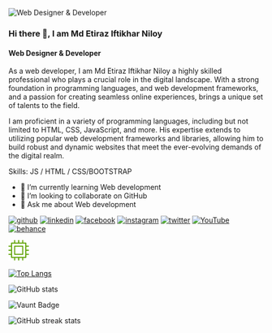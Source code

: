 ![Web Designer & Developer ](https://scontent.fdac7-1.fna.fbcdn.net/v/t39.30808-6/382748104_3515116202092542_3634219387178867288_n.jpg?_nc_cat=103&ccb=1-7&_nc_sid=783fdb&_nc_eui2=AeGHqng0RdPNip1CH5ANXO_0Q1xze1fCgw5DXHN7V8KDDiXs1cXqKzJzByZDzF-rQSIODFx5C312FqqXbjsjnl2d&_nc_ohc=6gyyu55aPn8AX9pExUm&_nc_ht=scontent.fdac7-1.fna&oh=00_AfCjRt7IONNxNS2NHgI2XnKSiTArd0KVwunxXJ2xNcB6_Q&oe=659B7757)



### Hi there 👋, I am Md Etiraz Iftikhar Niloy
#### Web Designer & Developer 

As a web developer, I am Md Etiraz Iftikhar Niloy a highly skilled professional who plays a crucial role in the digital landscape. With a strong foundation in programming languages, and web development frameworks, and a passion for creating seamless online experiences,  brings a unique set of talents to the field.

I am proficient in a variety of programming languages, including but not limited to HTML, CSS, JavaScript, and more. His expertise extends to utilizing popular web development frameworks and libraries, allowing him to build robust and dynamic websites that meet the ever-evolving demands of the digital realm.

Skills: JS / HTML / CSS/BOOTSTRAP 

- 🌱 I’m currently learning Web development 
- 👯 I’m looking to collaborate on GitHub 
- 💬 Ask me about Web development 


[<img src='https://cdn.jsdelivr.net/npm/simple-icons@3.0.1/icons/github.svg' alt='github' height='40'>](https://github.com/https://github.com/EtirazN95)  [<img src='https://cdn.jsdelivr.net/npm/simple-icons@3.0.1/icons/linkedin.svg' alt='linkedin' height='40'>](https://www.linkedin.com/in/https://www.linkedin.com/in/etiraz-iftikhar-niloy-78019a194//)  [<img src='https://cdn.jsdelivr.net/npm/simple-icons@3.0.1/icons/facebook.svg' alt='facebook' height='40'>](https://www.facebook.com/https://www.facebook.com/profile.php?id=100007825899894)  [<img src='https://cdn.jsdelivr.net/npm/simple-icons@3.0.1/icons/instagram.svg' alt='instagram' height='40'>](https://www.instagram.com/https://www.instagram.com/nil_oy_95//)  [<img src='https://cdn.jsdelivr.net/npm/simple-icons@3.0.1/icons/twitter.svg' alt='twitter' height='40'>](https://twitter.com/https://twitter.com/EtirazN)  [<img src='https://cdn.jsdelivr.net/npm/simple-icons@3.0.1/icons/youtube.svg' alt='YouTube' height='40'>](https://www.youtube.com/channel/https://www.youtube.com/@etiraziftikharniloy95)  [<img src='https://cdn.jsdelivr.net/npm/simple-icons@3.0.1/icons/behance.svg' alt='behance' height='40'>](https://www.behance.net/EtirazN95)  

<a href='https://docs.github.com/en/developers'><img src='https://raw.githubusercontent.com/acervenky/animated-github-badges/master/assets/devbadge.gif' width='40' height='40'></a> 

[![Top Langs](https://github-readme-stats.vercel.app/api/top-langs/?username=https://github.com/EtirazN95)](https://github.com/anuraghazra/github-readme-stats)

![GitHub stats](https://github-readme-stats.vercel.app/api?username=https://github.com/EtirazN95&show_icons=true)  

![Vaunt Badge](https://api.vaunt.dev/v1/github/entities/https://github.com/EtirazN95/contributions?format=svg&private=false)  

![GitHub streak stats](https://streak-stats.demolab.com/?user=https://github.com/EtirazN95)  

